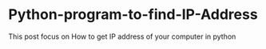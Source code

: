# Python-program-to-find-IP-Address
This post focus on How to get IP address of your computer in python
